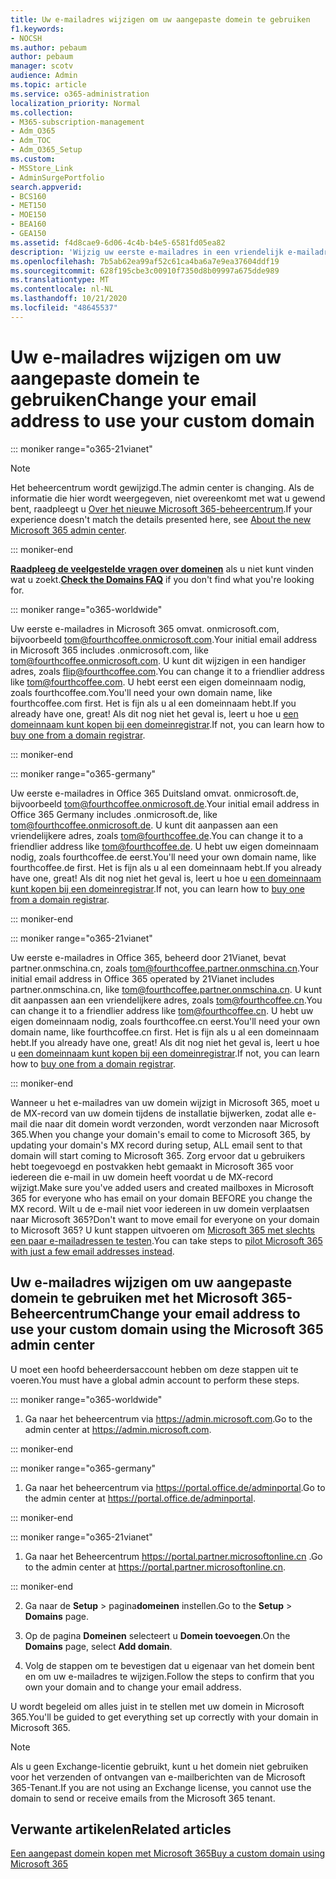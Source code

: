 ```yaml
---
title: Uw e-mailadres wijzigen om uw aangepaste domein te gebruiken
f1.keywords:
- NOCSH
ms.author: pebaum
author: pebaum
manager: scotv
audience: Admin
ms.topic: article
ms.service: o365-administration
localization_priority: Normal
ms.collection:
- M365-subscription-management
- Adm_O365
- Adm_TOC
- Adm_O365_Setup
ms.custom:
- MSStore_Link
- AdminSurgePortfolio
search.appverid:
- BCS160
- MET150
- MOE150
- BEA160
- GEA150
ms.assetid: f4d8cae9-6d06-4c4b-b4e5-6581fd05ea82
description: 'Wijzig uw eerste e-mailadres in een vriendelijk e-mailadres, zoals tom@fourthcoffee.com. Hiervoor moet u een domeinnaam kopen en toevoegen aan Microsoft 365. '
ms.openlocfilehash: 7b5ab62ea99af52c61ca4ba6a7e9ea37604ddf19
ms.sourcegitcommit: 628f195cbe3c00910f7350d8b09997a675dde989
ms.translationtype: MT
ms.contentlocale: nl-NL
ms.lasthandoff: 10/21/2020
ms.locfileid: "48645537"
---
```

# <a name="change-your-email-address-to-use-your-custom-domain"></a><span data-ttu-id="7e83e-104">Uw e-mailadres wijzigen om uw aangepaste domein te gebruiken</span><span class="sxs-lookup"><span data-stu-id="7e83e-104">Change your email address to use your custom domain</span></span>

::: moniker range="o365-21vianet"

> [!NOTE]
> <span data-ttu-id="7e83e-105">Het beheercentrum wordt gewijzigd.</span><span class="sxs-lookup"><span data-stu-id="7e83e-105">The admin center is changing.</span></span> <span data-ttu-id="7e83e-106">Als de informatie die hier wordt weergegeven, niet overeenkomt met wat u gewend bent, raadpleegt u [Over het nieuwe Microsoft 365-beheercentrum](https://docs.microsoft.com/microsoft-365/admin/microsoft-365-admin-center-preview?view=o365-21vianet).</span><span class="sxs-lookup"><span data-stu-id="7e83e-106">If your experience doesn't match the details presented here, see [About the new Microsoft 365 admin center](https://docs.microsoft.com/microsoft-365/admin/microsoft-365-admin-center-preview?view=o365-21vianet).</span></span>

::: moniker-end

 <span data-ttu-id="7e83e-107">**[Raadpleeg de veelgestelde vragen over domeinen](../setup/domains-faq.md)** als u niet kunt vinden wat u zoekt.</span><span class="sxs-lookup"><span data-stu-id="7e83e-107">**[Check the Domains FAQ](../setup/domains-faq.md)** if you don't find what you're looking for.</span></span> 
  
::: moniker range="o365-worldwide"

<span data-ttu-id="7e83e-108">Uw eerste e-mailadres in Microsoft 365 omvat. onmicrosoft.com, bijvoorbeeld tom@fourthcoffee.onmicrosoft.com.</span><span class="sxs-lookup"><span data-stu-id="7e83e-108">Your initial email address in Microsoft 365 includes .onmicrosoft.com, like tom@fourthcoffee.onmicrosoft.com.</span></span> <span data-ttu-id="7e83e-109">U kunt dit wijzigen in een handiger adres, zoals flip@fourthcoffee.com.</span><span class="sxs-lookup"><span data-stu-id="7e83e-109">You can change it to a friendlier address like tom@fourthcoffee.com.</span></span> <span data-ttu-id="7e83e-110">U hebt eerst een eigen domeinnaam nodig, zoals fourthcoffee.com.</span><span class="sxs-lookup"><span data-stu-id="7e83e-110">You'll need your own domain name, like fourthcoffee.com first.</span></span> <span data-ttu-id="7e83e-111">Het is fijn als u al een domeinnaam hebt.</span><span class="sxs-lookup"><span data-stu-id="7e83e-111">If you already have one, great!</span></span> <span data-ttu-id="7e83e-112">Als dit nog niet het geval is, leert u hoe u [een domeinnaam kunt kopen bij een domeinregistrar](../get-help-with-domains/buy-a-domain-name.md).</span><span class="sxs-lookup"><span data-stu-id="7e83e-112">If not, you can learn how to [buy one from a domain registrar](../get-help-with-domains/buy-a-domain-name.md).</span></span>

::: moniker-end

::: moniker range="o365-germany"

<span data-ttu-id="7e83e-113">Uw eerste e-mailadres in Office 365 Duitsland omvat. onmicrosoft.de, bijvoorbeeld tom@fourthcoffee.onmicrosoft.de.</span><span class="sxs-lookup"><span data-stu-id="7e83e-113">Your initial email address in Office 365 Germany includes .onmicrosoft.de, like tom@fourthcoffee.onmicrosoft.de.</span></span> <span data-ttu-id="7e83e-114">U kunt dit aanpassen aan een vriendelijkere adres, zoals tom@fourthcoffee.de.</span><span class="sxs-lookup"><span data-stu-id="7e83e-114">You can change it to a friendlier address like tom@fourthcoffee.de.</span></span> <span data-ttu-id="7e83e-115">U hebt uw eigen domeinnaam nodig, zoals fourthcoffee.de eerst.</span><span class="sxs-lookup"><span data-stu-id="7e83e-115">You'll need your own domain name, like fourthcoffee.de first.</span></span> <span data-ttu-id="7e83e-116">Het is fijn als u al een domeinnaam hebt.</span><span class="sxs-lookup"><span data-stu-id="7e83e-116">If you already have one, great!</span></span> <span data-ttu-id="7e83e-117">Als dit nog niet het geval is, leert u hoe u [een domeinnaam kunt kopen bij een domeinregistrar](../get-help-with-domains/buy-a-domain-name.md).</span><span class="sxs-lookup"><span data-stu-id="7e83e-117">If not, you can learn how to [buy one from a domain registrar](../get-help-with-domains/buy-a-domain-name.md).</span></span>

::: moniker-end

::: moniker range="o365-21vianet"

<span data-ttu-id="7e83e-118">Uw eerste e-mailadres in Office 365, beheerd door 21Vianet, bevat partner.onmschina.cn, zoals tom@fourthcoffee.partner.onmschina.cn.</span><span class="sxs-lookup"><span data-stu-id="7e83e-118">Your initial email address in Office 365 operated by 21Vianet includes partner.onmschina.cn, like tom@fourthcoffee.partner.onmschina.cn.</span></span> <span data-ttu-id="7e83e-119">U kunt dit aanpassen aan een vriendelijkere adres, zoals tom@fourthcoffee.cn.</span><span class="sxs-lookup"><span data-stu-id="7e83e-119">You can change it to a friendlier address like tom@fourthcoffee.cn.</span></span> <span data-ttu-id="7e83e-120">U hebt uw eigen domeinnaam nodig, zoals fourthcoffee.cn eerst.</span><span class="sxs-lookup"><span data-stu-id="7e83e-120">You'll need your own domain name, like fourthcoffee.cn first.</span></span> <span data-ttu-id="7e83e-121">Het is fijn als u al een domeinnaam hebt.</span><span class="sxs-lookup"><span data-stu-id="7e83e-121">If you already have one, great!</span></span> <span data-ttu-id="7e83e-122">Als dit nog niet het geval is, leert u hoe u [een domeinnaam kunt kopen bij een domeinregistrar](../get-help-with-domains/buy-a-domain-name.md).</span><span class="sxs-lookup"><span data-stu-id="7e83e-122">If not, you can learn how to [buy one from a domain registrar](../get-help-with-domains/buy-a-domain-name.md).</span></span>

::: moniker-end

<span data-ttu-id="7e83e-123">Wanneer u het e-mailadres van uw domein wijzigt in Microsoft 365, moet u de MX-record van uw domein tijdens de installatie bijwerken, zodat alle e-mail die naar dit domein wordt verzonden, wordt verzonden naar Microsoft 365.</span><span class="sxs-lookup"><span data-stu-id="7e83e-123">When you change your domain's email to come to Microsoft 365, by updating your domain's MX record during setup, ALL email sent to that domain will start coming to Microsoft 365.</span></span> <span data-ttu-id="7e83e-124">Zorg ervoor dat u gebruikers hebt toegevoegd en postvakken hebt gemaakt in Microsoft 365 voor iedereen die e-mail in uw domein heeft voordat u de MX-record wijzigt.</span><span class="sxs-lookup"><span data-stu-id="7e83e-124">Make sure you've added users and created mailboxes in Microsoft 365 for everyone who has email on your domain BEFORE you change the MX record.</span></span> <span data-ttu-id="7e83e-125">Wilt u de e-mail niet voor iedereen in uw domein verplaatsen naar Microsoft 365?</span><span class="sxs-lookup"><span data-stu-id="7e83e-125">Don't want to move email for everyone on your domain to Microsoft 365?</span></span> <span data-ttu-id="7e83e-126">U kunt stappen uitvoeren om [Microsoft 365 met slechts een paar e-mailadressen te testen](https://docs.microsoft.com/microsoft-365/admin/misc/pilot-microsoft-365-from-my-custom-domain?view=o365-worldwide).</span><span class="sxs-lookup"><span data-stu-id="7e83e-126">You can take steps to [pilot Microsoft 365 with just a few email addresses instead](https://docs.microsoft.com/microsoft-365/admin/misc/pilot-microsoft-365-from-my-custom-domain?view=o365-worldwide).</span></span>
  
## <a name="change-your-email-address-to-use-your-custom-domain-using-the-microsoft-365-admin-center"></a><span data-ttu-id="7e83e-127">Uw e-mailadres wijzigen om uw aangepaste domein te gebruiken met het Microsoft 365-Beheercentrum</span><span class="sxs-lookup"><span data-stu-id="7e83e-127">Change your email address to use your custom domain using the Microsoft 365 admin center</span></span>

<span data-ttu-id="7e83e-128">U moet een hoofd beheerdersaccount hebben om deze stappen uit te voeren.</span><span class="sxs-lookup"><span data-stu-id="7e83e-128">You must have a global admin account to perform these steps.</span></span> 

::: moniker range="o365-worldwide"

1. <span data-ttu-id="7e83e-129">Ga naar het beheercentrum via <a href="https://go.microsoft.com/fwlink/p/?linkid=2024339" target="_blank">https://admin.microsoft.com</a>.</span><span class="sxs-lookup"><span data-stu-id="7e83e-129">Go to the admin center at <a href="https://go.microsoft.com/fwlink/p/?linkid=2024339" target="_blank">https://admin.microsoft.com</a>.</span></span> 

::: moniker-end
   
::: moniker range="o365-germany"
    
1. <span data-ttu-id="7e83e-130">Ga naar het beheercentrum via <a href="https://go.microsoft.com/fwlink/p/?linkid=848041" target="_blank">https://portal.office.de/adminportal</a>.</span><span class="sxs-lookup"><span data-stu-id="7e83e-130">Go to the admin center at <a href="https://go.microsoft.com/fwlink/p/?linkid=848041" target="_blank">https://portal.office.de/adminportal</a>.</span></span> 
    
::: moniker-end

::: moniker range="o365-21vianet"

1. <span data-ttu-id="7e83e-131">Ga naar het Beheercentrum <a href="https://go.microsoft.com/fwlink/p/?linkid=850627" target="_blank"> https://portal.partner.microsoftonline.cn </a>.</span><span class="sxs-lookup"><span data-stu-id="7e83e-131">Go to the admin center at <a href="https://go.microsoft.com/fwlink/p/?linkid=850627" target="_blank"> https://portal.partner.microsoftonline.cn</a>.</span></span> 

::: moniker-end 

2. <span data-ttu-id="7e83e-132">Ga naar de **Setup**  >  pagina**domeinen** instellen.</span><span class="sxs-lookup"><span data-stu-id="7e83e-132">Go to the **Setup** > **Domains** page.</span></span> 

3. <span data-ttu-id="7e83e-133">Op de pagina **Domeinen** selecteert u **Domein toevoegen**.</span><span class="sxs-lookup"><span data-stu-id="7e83e-133">On the **Domains** page, select **Add domain**.</span></span>
    
4. <span data-ttu-id="7e83e-134">Volg de stappen om te bevestigen dat u eigenaar van het domein bent en om uw e-mailadres te wijzigen.</span><span class="sxs-lookup"><span data-stu-id="7e83e-134">Follow the steps to confirm that you own your domain and to change your email address.</span></span>
    
<span data-ttu-id="7e83e-135">U wordt begeleid om alles juist in te stellen met uw domein in Microsoft 365.</span><span class="sxs-lookup"><span data-stu-id="7e83e-135">You'll be guided to get everything set up correctly with your domain in Microsoft 365.</span></span>

> [!NOTE]
> <span data-ttu-id="7e83e-136">Als u geen Exchange-licentie gebruikt, kunt u het domein niet gebruiken voor het verzenden of ontvangen van e-mailberichten van de Microsoft 365-Tenant.</span><span class="sxs-lookup"><span data-stu-id="7e83e-136">If you are not using an Exchange license, you cannot use the domain to send or receive emails from the Microsoft 365 tenant.</span></span>
  
## <a name="related-articles"></a><span data-ttu-id="7e83e-137">Verwante artikelen</span><span class="sxs-lookup"><span data-stu-id="7e83e-137">Related articles</span></span>

[<span data-ttu-id="7e83e-138">Een aangepast domein kopen met Microsoft 365</span><span class="sxs-lookup"><span data-stu-id="7e83e-138">Buy a custom domain using Microsoft 365</span></span>](../get-help-with-domains/buy-a-domain-name.md)
 

